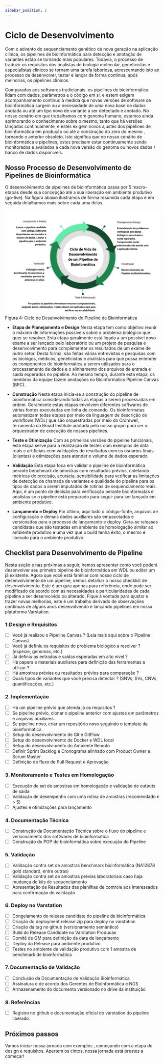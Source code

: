 ```yaml
---
sidebar_position: 2
---
```


# Ciclo de Desenvolvimento

Com o advento do sequenciamento genético de nova geração na aplicação clínica, os pipelines de bioinformática para detecção e anotação de variantes estão se tornando mais populares. Todavia, o processo de traduzir os requisitos dos analistas de biologia molecular, geneticistas e especialistas clínicos se tornam uma tarefa laboriosa, acrescentando isto ao processo de desenvolver, testar e lançar de forma contínua, após melhorias, os pipelines clínicos. 

Comparados aos softwares tradicionais, os pipelines de bioinformática lidam com dados, parâmetros e o código em si, e estem exigem acompanhamento contínuo à medida que novas versões de software de bioinformática surgem ou a necessidade de uma nova base de dados anotada ou até um tipo novo de variante a ser detectado e anotado. No nosso cenário em que trabalhamos com genoma humano, estamos ainda aprimorando o conhecimento sobre o mesmo, tanto que há versões lançadas continuamente, e estes exigem novos ajustes dos pipelines de bioinformática em produção ou até a construção do zero do mesmo , tornando o anterior obsoleto.  Isto significa que no nosso cenário de bioinformática e pipelines, estes precisam estar continuamente sendo monitorados e avaliados a cada nova versão do genoma ou novos dados / banco de dados disponíveis.


## Nosso Processo de Desenvolvimento de Pipelines de Bioinformática


O desenvolvimento de pipelines de bioinformática passa por 5 macro-etapas desde sua concepção até a sua liberação em ambiente produtivo (go-live). Na figura abaixo ilustramos de forma resumida cada etapa e em seguida detalhamos mais sobre cada uma delas.


![](/img/lifecycle_bioinformatics.png)
Figura 4: Ciclo de Desenvolvimento do Pipeline de Bioinformática

- **Etapa de Planejamento e Design** Nesta etapa tem como objetivo reunir o máximo de informações possíveis sobre o problema biológico que quer se resolver. Esta etapa  geralmente está ligada a um possível novo exame a ser lançado pelo laboratório ou um projeto de pesquisa e desenvolvimento para complementar os resultados de um exame de outro setor. Desta forma, são feitas várias entrevistas e pesquisas com os biológos, médicos, geneticistas e analistas para que possa entender os componentes de bioinformática a serem utilizados para o processamento de dados e o alinhamento dos arquivos de entrada e saída esperados no pipeline. Ao mesmo tempo, durante esta etapa, os membros da equipe fazem anotações no Bioinformatics Pipeline Canvas (BPC).

- **Construção** Nesta etapa inicia-se a construção do pipeline de bioinformática considerando todas as etapas a serem processadas em ordem. Geralmente estas etapas envolvem diferentes softwares de várias fontes executadas em linha de comando. Os bioinformatas automatizam todas etapas por meio da linguagem de descrição de workflows (WDL) que são orquestradas por meio do Cromwell, ferramenta da Broad Institute adotada pelo nosso grupo para ser o orquestrador de execução de nossos pipelines.

- **Teste e Otimização**  Com as primeiras versões do pipeline funcionais, esta etapa serve para a realização de testes com exemplos de data reais e artificiais com validações de resultados com os usuários finais (clientes) e otimizações para atender o volume de dados esperado.

- **Validação**  Esta etapa foca em validar o pipeline de bioinformática perante benchmark de amostras com resultados prévios, coletando métricas de precisão, acurácia, sensibilidade para verificar as limitações de detecção de chamada de variantes e qualidade do pipeline para os tipos de dados a serem imputados de rotinas de sequenciamento reais. Aqui, é um ponto de decisão para verificação perante bioinformatas e analistas se o pipeline está preparado para seguir para ser lançado em ambiente produtivo.

- **Lançamento e Deploy** Por último, aqui todo o código-fonte, arquivos de configuração e demais dados auxiliares são empacotados e versionados para o processo de lançamento e deploy. Gera-se releases candidatas que são testadas em ambiente de homologação similar ao ambiente produtivo e uma vez que o build tenha êxito, o mesmo é liberado para o ambiente produtivo.



## Checklist para Desenvolvimento de Pipeline


Nesta seção e nas próximas a seguir, iremos apresentar como você poderá desenvolver seu primeiro pipeline de bioinformática em WDL ou editar um já existente. Agora que você está familiar com nosso ciclo de desenvolvimento de um pipeline, iremos detalhar o nosso checklist de desenvolvimento. Este é um guia apenas para referência, onde pode ser modificado de acordo com as necessidades e particularidades de cada pipeline a ser desenvolvido ou alterado. Fique à vontade para ajustar e trazer novas melhorias, este é um trabalho derivado de observações contínuas de alguns anos desenvolvendo e lançando pipelines em nossa plataforma Varstation.


### 1.Design e Requisitos

  * [ ] Você já realizou o Pipeline Canvas ?  (Leia mais aqui sobre o Pipeline Canvas)
  * [ ] Você já definiu os requisitos do problema biológico a resolver ? (espécie, genomas, etc.)
  * [ ] Já definiu as entradas e saídas esperadas em alto nível ?
  * [ ] Há papers e materiais auxiliares para definição das ferramentas a utilizar ?
  * [ ] Há amostras prévias ou resultados prévios para comparação ?
  * [ ] Quais tipos de variantes que você precisa detectar ? (SNVs, SVs, CNVs, quantificações, etc.)

### 2. Implementação

  * [ ] Há um pipeline prévio que atenda já os requisitos ?
  * [ ] Se pipeline prévio, clonar o pipeline anterior com ajustes em parâmetros e arquivos auxiliares.
  * [ ] Se pipeline novo, criar um repositório novo seguindo o template da bioinformatica.
  * [ ] Setup do desenvolvimento de Git e GitFlow
  * [ ] Setup do desenvolvimento de Docker e WDL local
  * [ ] Setup do desenvolvimento do Ambiente Remoto
  * [ ] Definir Sprint Backlog e Cronograma alinhado com Product Owner e Scrum Master
  * [ ] Definição de fluxo de Pull Request e Aprovação
### 3. Monitoramento e Testes em Homologação

  * [ ] Execução de set de amostras em homologação e validação de outputs de saída
  * [ ] Validação de desempenho com uma rotina de amostras (recomendado n > 5)
  * [ ] Ajustes e otimizações para lançamento

 ### 4. Documentação Técnica

  * [ ] Construção da Documentação Técnica sobre o fluxo do pipeline e versionamento dos softwares de bioinformática
  * [ ] Construção do POP de bioinformática sobre execução do Pipeline
### 5. Validação

  * [ ] Validação contra set de amostras benchmark bioinformática (NA12878 gold standard, entre outras)
  * [ ] Validação contra set de amostras prévias laboratoriais caso haja mudança de kits de sequenciamento
  * [ ] Apresentação de Resultados das planilhas de controle aos interessados para confirmação de validação

### 6. Deploy no Varstation

  * [ ] Congelamento do release candidate do pipeline de bioinformática
  * [ ] Criação do deployment release zip para deploy no varstation
  * [ ] Criação da tag no github (versionamento semântico)
  * [ ] Build do Release Candidate no Varstation Producao
  * [ ] Comitê de GM para definição da data de lançamento
  * [ ] Deploy da Release para ambiente produtivo
  * [ ] Testes no ambiente de validação produtivo com 1 amostra de benchmark de bioinformática
### 7. Documentação de Validação 

  * [ ] Conclusão da Documentação de Validação Bioinformática
  * [ ] Assinatura e de acordo dos Gerentes de Bioinformática e NGS
  * [ ] Armazenamento do documento versionado no drive da instituição
### 8. Referências
 * [ ] Registro no github e documentação oficial do varstation do pipeline liberado.



## Próximos passos

Vamos iniciar nossa jornada com exemplos , começando com a etapa de design e requisitos. Apertem os cintos, nossa jornada está prestes a começar!



